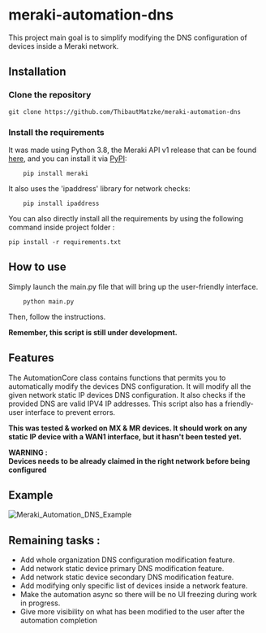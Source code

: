 # meraki-automation-dns

This project main goal is to simplify modifying the DNS configuration of devices inside a Meraki network.

## Installation

### Clone the repository

    git clone https://github.com/ThibautMatzke/meraki-automation-dns

### Install the requirements

It was made using Python 3.8, the Meraki API v1 release that can be found [here](https://github.com/meraki/dashboard-api-python), and you can install it via [PyPI](https://pypi.org/project/meraki/):

        pip install meraki
It also uses the 'ipaddress'  library for network checks:

        pip install ipaddress

You can also directly install all the requirements by using the following command inside project folder :

    pip install -r requirements.txt

## How to use

Simply launch the main.py file that will bring up the user-friendly interface.

        python main.py

Then, follow the instructions.

**Remember, this script is still under development.**
## Features

The AutomationCore class contains functions that permits you to automatically modify the devices DNS configuration.
It will modify all the given network static IP devices DNS configuration.
It also checks if the provided DNS are valid IPV4 IP addresses.
This script also has a friendly-user interface to prevent errors.

**This was tested & worked on MX & MR devices. It should work on any static IP device with a WAN1 interface, but it hasn't been tested yet.**


**WARNING :**    
**Devices needs to be already claimed in the right network before being configured**

## Example 

![Meraki_Automation_DNS_Example](https://user-images.githubusercontent.com/37616388/121931267-af26f180-cd43-11eb-84f7-42e77ccc6faf.gif)


## Remaining tasks :
- Add whole organization DNS configuration modification feature.
- Add network static device primary DNS modification feature.
- Add network static device secondary DNS modification feature.
- Add modifying only specific list of devices inside a network feature.
- Make the automation async so there will be no UI freezing during work in progress.
- Give more visibility on what has been modified to the user after the automation completion
